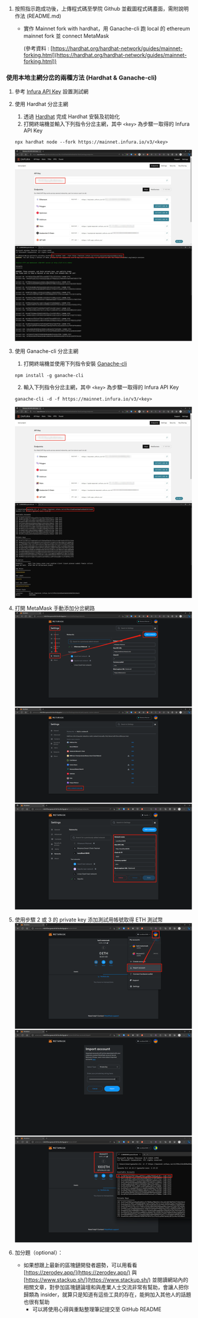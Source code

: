 1. 按照指示跑成功後，上傳程式碼至學院 Github 並截圖程式碼畫面，需附說明作法 (README.md)
    - 實作 Mainnet fork with hardhat，用 Ganache-cli 跑 local 的 ethereum mainnet fork 並 connect MetaMask

        (參考資料 : [https://hardhat.org/hardhat-network/guides/mainnet-forking.html](https://hardhat.org/hardhat-network/guides/mainnet-forking.html))

### 使用本地主網分岔的兩種方法 (Hardhat & Ganache-cli)

1. 參考 [Infura API Key](..\Individual\coding\asset\Infura%20API%20Key.md) 設置測試網
2. 使用 Hardhat 分岔主網
   1. 透過 [Hardhat](..\Individual\coding\asset\Hardhat.md) 完成 Hardhat 安裝及初始化
   2. 打開終端機並輸入下列指令分岔主網，其中 `<key>` 為步驟一取得的 Infura API Key
   ```
   npx hardhat node --fork https://mainnet.infura.io/v3/<key>
   ```
   ![](2023-03-29-23-33-40.png)
   ![](2023-03-29-23-36-34.png)
3. 使用 Ganache-cli 分岔主網
   1. 打開終端機並使用下列指令安裝 [Ganache-cli](https://www.npmjs.com/package/ganache-cli)
   ```
   npm install -g ganache-cli
   ```
   2. 輸入下列指令分岔主網，其中 `<key>` 為步驟一取得的 Infura API Key
   ```
   ganache-cli -d -f https://mainnet.infura.io/v3/<key>
   ```
   ![](2023-03-29-23-33-40.png)
   ![](2023-03-29-23-42-07.png)
4. 打開 MetaMask 手動添加分岔網路
![](2023-03-29-23-44-46.png)
![](2023-03-29-23-45-12.png)
![](2023-03-31-14-39-01.png)
5. 使用步驟 2 或 3 的 private key 添加測試用帳號取得 ETH 測試幣
![](2023-03-31-14-44-02.png)
![](2023-03-31-14-44-26.png)
![](2023-03-31-14-46-48.png)

6. 加分題（optional）：
    - 如果想跟上最新的區塊鏈開發者趨勢，可以用看看 [https://zerodev.app/](https://zerodev.app/) 與 [https://www.stackup.sh/](https://www.stackup.sh/) 並閱讀網站內的相關文章，對參加區塊鏈論壇和與產業人士交流非常有幫助，會讓人把你歸類為 insider，就算只是知道有這些工具的存在，能夠加入其他人的話題也很有幫助
        - 可以將使用心得與重點整理筆記提交至 GitHub README
